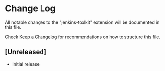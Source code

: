 # Change Log

All notable changes to the "jenkins-toolkit" extension will be documented in this file.

Check [Keep a Changelog](http://keepachangelog.com/) for recommendations on how to structure this file.

## [Unreleased]

- Initial release